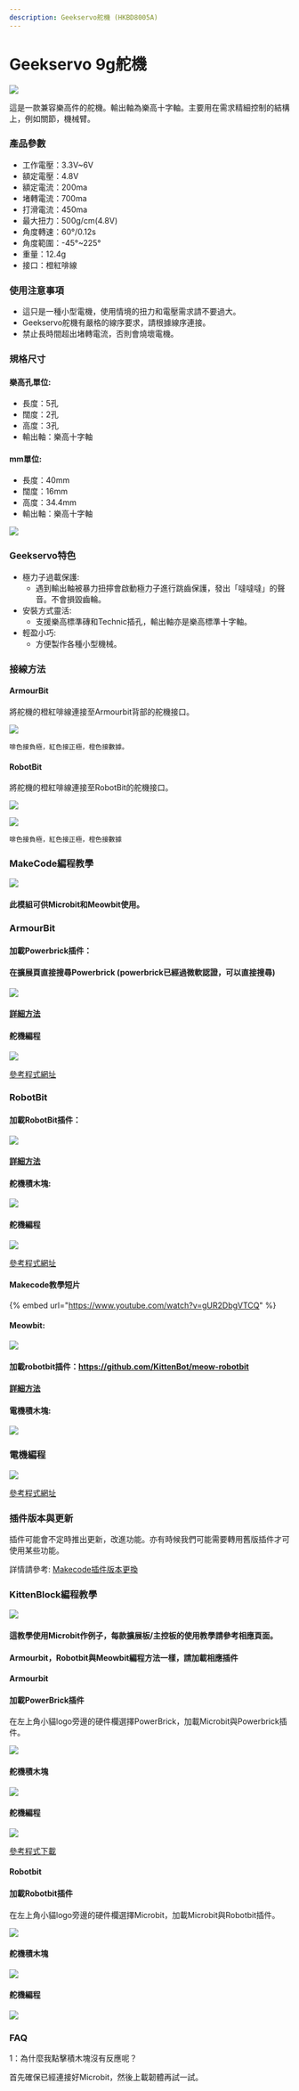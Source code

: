 ```yaml
---
description: Geekservo舵機 (HKBD8005A)
---
```


# Geekservo 9g舵機

![](https://kittenbothk.readthedocs.io/en/latest/\_images/13\_04.png)

這是一款兼容樂高件的舵機。輸出軸為樂高十字軸。主要用在需求精細控制的結構上，例如關節，機械臂。

### 產品參數

* 工作電壓：3.3V\~6V
* 額定電壓：4.8V
* 額定電流：200ma
* 堵轉電流：700ma
* 打滑電流：450ma
* 最大扭力：500g/cm(4.8V)
* 角度轉速：60°/0.12s
* 角度範圍：-45°\~225°
* 重量：12.4g
* 接口：橙紅啡線

### 使用注意事項

* 這只是一種小型電機，使用情境的扭力和電壓需求請不要過大。
* Geekservo舵機有嚴格的線序要求，請根據線序連接。
* 禁止長時間超出堵轉電流，否則會燒壞電機。

### 規格尺寸

#### 樂高孔單位:

* 長度：5孔
* 闊度：2孔
* 高度：3孔
* 輸出軸：樂高十字軸

#### mm單位:

* 長度：40mm
* 闊度：16mm
* 高度：34.4mm
* 輸出軸：樂高十字軸

![](https://kittenbothk.readthedocs.io/en/latest/\_images/13\_03.png)

### Geekservo特色

* 極力子過載保護:
  * 遇到輸出軸被暴力扭擰會啟動極力子進行跳齒保護，發出「噠噠噠」的聲音。不會損毀齒輪。
* 安裝方式靈活:
  * 支援樂高標準磚和Technic插孔，輸出軸亦是樂高標準十字軸。
* 輕盈小巧:
  * 方便製作各種小型機械。

### 接線方法

#### ArmourBit

將舵機的橙紅啡線連接至Armourbit背部的舵機接口。

![](https://kittenbothk.readthedocs.io/en/latest/\_images/servo\_wire3.png)

```
啡色接負極，紅色接正極，橙色接數據。
```

#### RobotBit

將舵機的橙紅啡線連接至RobotBit的舵機接口。

![](https://kittenbothk.readthedocs.io/en/latest/\_images/servoConRB.jpg)

![](https://kittenbothk.readthedocs.io/en/latest/\_images/2kservoConRB1.jpg)

```
啡色接負極，紅色接正極，橙色接數據
```

### MakeCode編程教學

![](https://kittenbothk.readthedocs.io/en/latest/\_images/mcbanner17.png)

#### 此模組可供Microbit和Meowbit使用。

### ArmourBit

#### 加載Powerbrick插件：

#### 在擴展頁直接搜尋Powerbrick (powerbrick已經過微軟認證，可以直接搜尋)

![](https://kittenbothk.readthedocs.io/en/latest/\_images/powerbrick\_search2.png)

#### [詳細方法](../ge-bian-cheng-ping-tai-jie-shao/makecode/kittenbotandmakecode.md)

#### 舵機編程

![](https://kittenbothk.readthedocs.io/en/latest/\_images/9gservo\_code.png)

[參考程式網址](https://makecode.microbit.org/\_DzFfzKPmuM4s)

### RobotBit

#### 加載RobotBit插件：

![](https://kittenbothk.readthedocs.io/en/latest/\_images/robotbitExtension.png)

#### [詳細方法](../ge-bian-cheng-ping-tai-jie-shao/makecode/kittenbotandmakecode.md)

#### 舵機積木塊:

![](https://kittenbothk.readthedocs.io/en/latest/\_images/servoblocks.png)

#### 舵機編程

![](https://kittenbothk.readthedocs.io/en/latest/\_images/9gservo\_code.png)

[參考程式網址](https://makecode.microbit.org/\_YfJdx4FRx2eP)

#### Makecode教學短片

{% embed url="https://www.youtube.com/watch?v=gUR2DbgVTCQ" %}

#### Meowbit:

![](https://kittenbothk.readthedocs.io/en/latest/\_images/acbanner3.png)

#### 加載robotbit插件：https://github.com/KittenBot/meow-robotbit

#### [詳細方法](../ge-bian-cheng-ping-tai-jie-shao/makecode/kittenbotandmakecode.md)

#### 電機積木塊:

![](https://kittenbothk.readthedocs.io/en/latest/\_images/motorblocks2.png)

### 電機編程

![](https://kittenbothk.readthedocs.io/en/latest/\_images/9gservo\_code\_meow.png)

[參考程式網址](https://makecode.com/\_WrrEcRhMm0o4)

### 插件版本與更新

插件可能會不定時推出更新，改進功能。亦有時候我們可能需要轉用舊版插件才可使用某些功能。

詳情請參考: [Makecode插件版本更換](../ge-bian-cheng-ping-tai-jie-shao/makecode/makecodeextupdate.md)

### KittenBlock編程教學

![](https://kittenbothk.readthedocs.io/en/latest/\_images/kbbanner12.png)

#### 這教學使用Microbit作例子，每款擴展板/主控板的使用教學請參考相應頁面。

#### Armourbit，Robotbit與Meowbit編程方法一樣，請加載相應插件

#### Armourbit

#### 加載PowerBrick插件

在左上角小貓logo旁邊的硬件欄選擇PowerBrick，加載Microbit與Powerbrick插件。

![](https://kittenbothk.readthedocs.io/en/latest/\_images/addextension3.png)

#### 舵機積木塊

![](https://kittenbothk.readthedocs.io/en/latest/\_images/kbservoblocks\_armourbit.png)

#### 舵機編程

![](https://kittenbothk.readthedocs.io/en/latest/\_images/9gservo\_armourbit\_kb\_code.png)

[參考程式下載](https://bit.ly/PowerbrickM12\_01sb3)

#### Robotbit

#### 加載Robotbit插件

在左上角小貓logo旁邊的硬件欄選擇Microbit，加載Microbit與Robotbit插件。

![](https://kittenbothk.readthedocs.io/en/latest/\_images/addRB3.png)

#### 舵機積木塊

![](https://kittenbothk.readthedocs.io/en/latest/\_images/kbservoblocks.png)

#### 舵機編程

![](https://kittenbothk.readthedocs.io/en/latest/\_images/9gservo\_robotbit\_kb\_code.png)

### FAQ

1：為什麼我點擊積木塊沒有反應呢？

首先確保已經連接好Microbit，然後上載韌體再試一試。
